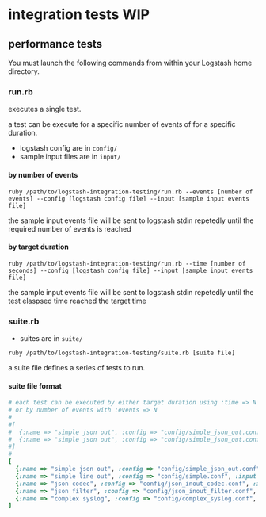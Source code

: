 # integration tests WIP

## performance tests

You must launch the following commands from within your Logstash home directory.

### run.rb

executes a single test.

a test can be execute for a specific number of events of for a specific duration.

- logstash config are in `config/`
- sample input files are in `input/`

#### by number of events

```
ruby /path/to/logstash-integration-testing/run.rb --events [number of events] --config [logstash config file] --input [sample input events file]
```

the sample input events file will be sent to logstash stdin repetedly until the required number of events is reached

#### by target duration

```
ruby /path/to/logstash-integration-testing/run.rb --time [number of seconds] --config [logstash config file] --input [sample input events file]
```

the sample input events file will be sent to logstash stdin repetedly until the test elaspsed time reached the target time


### suite.rb

- suites are in `suite/`

```
ruby /path/to/logstash-integration-testing/suite.rb [suite file]
```

a suite file defines a series of tests to run.

#### suite file format

```ruby
# each test can be executed by either target duration using :time => N secs
# or by number of events with :events => N
#
#[
#  {:name => "simple json out", :config => "config/simple_json_out.conf", :input => "input/simple_10.txt", :time => 30},
#  {:name => "simple json out", :config => "config/simple_json_out.conf", :input => "input/simple_10.txt", :events => 50000},
#]
#
[
  {:name => "simple json out", :config => "config/simple_json_out.conf", :input => "input/simple_10.txt", :time => 60},
  {:name => "simple line out", :config => "config/simple.conf", :input => "input/simple_10.txt", :time => 60},
  {:name => "json codec", :config => "config/json_inout_codec.conf", :input => "input/json_medium.txt", :time => 60},
  {:name => "json filter", :config => "config/json_inout_filter.conf", :input => "input/json_medium.txt", :time => 60},
  {:name => "complex syslog", :config => "config/complex_syslog.conf", :input => "input/syslog_acl_10.txt", :time => 60},
]
```
